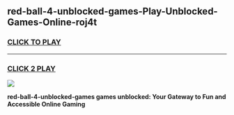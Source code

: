 
## red-ball-4-unblocked-games-Play-Unblocked-Games-Online-roj4t
<h3>
<a href="https://premium76.site?title=red-ball-4-unblocked-games&ref=24A">CLICK TO PLAY</a></h3>
<hr>

<h3>
<a href="https://premium76.site?title=red-ball-4-unblocked-games&ref=24A">CLICK 2 PLAY</a>
  
</h3>

<a href="https://premium76.site?title=red-ball-4-unblocked-games&ref=24A"><img src="https://clearcache.store/games.png"></a>


**red-ball-4-unblocked-games games unblocked: Your Gateway to Fun and Accessible Online Gaming**
